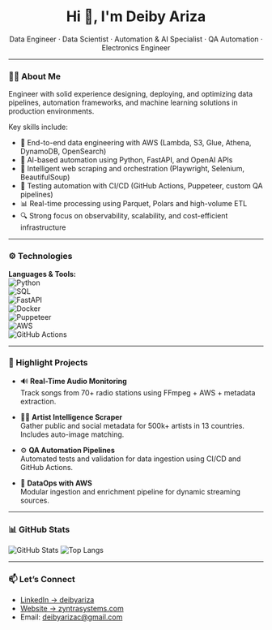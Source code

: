 <h1 align="center">Hi 👋, I'm Deiby Ariza</h1>

<p align="center">
  Data Engineer · Data Scientist · Automation & AI Specialist · QA Automation · Electronics Engineer
</p>

---

### 👨‍💻 About Me

Engineer with solid experience designing, deploying, and optimizing data pipelines, automation frameworks, and machine learning solutions in production environments.

Key skills include:

- 🚀 End-to-end data engineering with AWS (Lambda, S3, Glue, Athena, DynamoDB, OpenSearch)
- 🧠 AI-based automation using Python, FastAPI, and OpenAI APIs
- 🤖 Intelligent web scraping and orchestration (Playwright, Selenium, BeautifulSoup)
- 🧪 Testing automation with CI/CD (GitHub Actions, Puppeteer, custom QA pipelines)
- 📊 Real-time processing using Parquet, Polars and high-volume ETL
- 🔍 Strong focus on observability, scalability, and cost-efficient infrastructure

---

### ⚙️ Technologies

**Languages & Tools:**  
![Python](https://img.shields.io/badge/-Python-black?style=flat&logo=python)  
![SQL](https://img.shields.io/badge/-SQL-black?style=flat&logo=postgresql)  
![FastAPI](https://img.shields.io/badge/-FastAPI-black?style=flat&logo=fastapi)  
![Docker](https://img.shields.io/badge/-Docker-black?style=flat&logo=docker)  
![Puppeteer](https://img.shields.io/badge/-Puppeteer-black?style=flat&logo=puppeteer)  
![AWS](https://img.shields.io/badge/-AWS-black?style=flat&logo=amazonaws)  
![GitHub Actions](https://img.shields.io/badge/-GitHub_Actions-black?style=flat&logo=githubactions)

---

### 💼 Highlight Projects

- 🔊 **Real-Time Audio Monitoring**  
  Track songs from 70+ radio stations using FFmpeg + AWS + metadata extraction.
  
- 🧑‍🎤 **Artist Intelligence Scraper**  
  Gather public and social metadata for 500k+ artists in 13 countries. Includes auto-image matching.

- ⚙️ **QA Automation Pipelines**  
  Automated tests and validation for data ingestion using CI/CD and GitHub Actions.

- 📡 **DataOps with AWS**  
  Modular ingestion and enrichment pipeline for dynamic streaming sources.

---

### 📊 GitHub Stats

![GitHub Stats](https://github-readme-stats.vercel.app/api?username=DeibyAriza&show_icons=true&theme=tokyonight)
![Top Langs](https://github-readme-stats.vercel.app/api/top-langs/?username=DeibyAriza&layout=compact&theme=tokyonight)

---

### 📫 Let’s Connect

- [LinkedIn → deibyariza](https://linkedin.com/in/deibyariza)  
- [Website → zyntrasystems.com](https://zyntrasystems.com)  
- Email: deibyarizac@gmail.com
